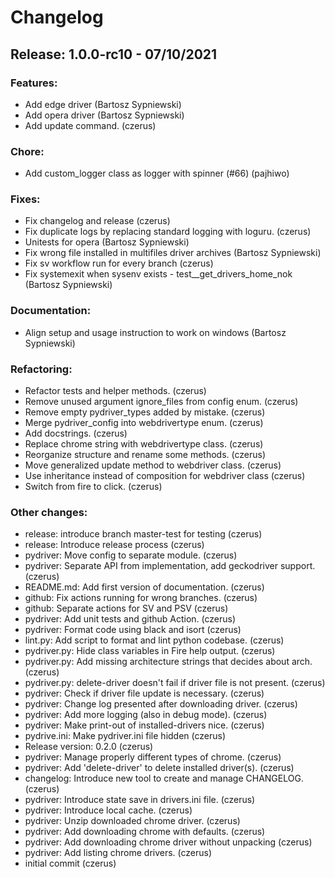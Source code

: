 # Changelog
## Release: 1.0.0-rc10 - 07/10/2021
### Features:
* Add edge driver <bartosz sypniewski> (Bartosz Sypniewski)
* Add opera driver <bartosz sypniewski> (Bartosz Sypniewski)
* Add update command. <czerus> (czerus)
### Chore:
* Add custom_logger class as logger with spinner (#66) <pajhiwo> (pajhiwo)
### Fixes:
* Fix changelog and release <czerus> (czerus)
* Fix duplicate logs by replacing standard logging with loguru. <czerus> (czerus)
* Unitests for opera <bartosz sypniewski> (Bartosz Sypniewski)
* Fix wrong file installed in multifiles driver archives <bartosz sypniewski> (Bartosz Sypniewski)
* Fix sv workflow run for every branch <czerus> (czerus)
* Fix systemexit when sysenv exists - test__get_drivers_home_nok <bartosz sypniewski> (Bartosz Sypniewski)
### Documentation:
* Align setup and usage instruction to work on windows <bartosz sypniewski> (Bartosz Sypniewski)
### Refactoring:
* Refactor tests and helper methods. <czerus> (czerus)
* Remove unused argument ignore_files from config enum. <czerus> (czerus)
* Remove empty pydriver_types added by mistake. <czerus> (czerus)
* Merge pydriver_config into webdrivertype enum. <czerus> (czerus)
* Add docstrings. <czerus> (czerus)
* Replace chrome string with webdrivertype class. <czerus> (czerus)
* Reorganize structure and rename some methods. <czerus> (czerus)
* Move generalized update method to webdriver class. <czerus> (czerus)
* Use inheritance instead of composition for webdriver class <czerus> (czerus)
* Switch from fire to click. <czerus> (czerus)
### Other changes:
* release: introduce branch master-test for testing <czerus> (czerus)
* release: Introduce release process <czerus> (czerus)
* pydriver: Move config to separate module. <czerus> (czerus)
* pydriver: Separate API from implementation, add geckodriver support. <czerus> (czerus)
* README.md: Add first version of documentation. <czerus> (czerus)
* github: Fix actions running for wrong branches. <czerus> (czerus)
* github: Separate actions for SV and PSV <czerus> (czerus)
* pydriver: Add unit tests and github Action. <czerus> (czerus)
* pydriver: Format code using black and isort <czerus> (czerus)
* lint.py: Add script to format and lint python codebase. <czerus> (czerus)
* pydriver.py: Hide class variables in Fire help output. <czerus> (czerus)
* pydriver.py: Add missing architecture strings that decides about arch. <czerus> (czerus)
* pydriver.py: delete-driver doesn't fail if driver file is not present. <czerus> (czerus)
* pydriver: Check if driver file update is necessary. <czerus> (czerus)
* pydriver: Change log presented after downloading driver. <czerus> (czerus)
* pydriver: Add more logging (also in debug mode). <czerus> (czerus)
* pydriver: Make print-out of installed-drivers nice. <czerus> (czerus)
* pydrive.ini: Make pydriver.ini file hidden <czerus> (czerus)
* Release version: 0.2.0 <czerus> (czerus)
* pydriver: Manage properly different types of chrome. <czerus> (czerus)
* pydriver: Add 'delete-driver' to delete installed driver(s). <czerus> (czerus)
* changelog: Introduce new tool to create and manage CHANGELOG. <czerus> (czerus)
* pydriver: Introduce state save in drivers.ini file. <czerus> (czerus)
* pydriver: Introduce local cache. <czerus> (czerus)
* pydriver: Unzip downloaded chrome driver. <czerus> (czerus)
* pydriver: Add downloading chrome with defaults. <czerus> (czerus)
* pydriver: Add downloading chrome driver without unpacking <czerus> (czerus)
* pydriver: Add listing chrome drivers. <czerus> (czerus)
* initial commit <czerus> (czerus)
